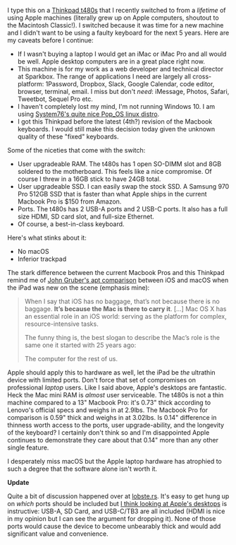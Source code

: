 I type this on a [Thinkpad t480s](https://www.lenovo.com/us/en/laptops/thinkpad/thinkpad-t-series/ThinkPad-T480/p/22TP2TT4800) that I recently switched to from a *lifetime* of using Apple machines (literally grew up on Apple computers, shoutout to the Macintosh Classic!). I switched because it was time for a new machine and I didn't want to be using a faulty keyboard for the next 5 years. Here are my caveats before I continue:

-   If I wasn't buying a laptop I would get an iMac or iMac Pro and all would be well. Apple desktop computers are in a great place right now.
-   This machine is for my work as a web developer and technical director at Sparkbox. The range of applications I need are largely all cross-platform: 1Password, Dropbox, Slack, Google Calendar, code editor, browser, terminal, email. I miss but don't *need*: iMessage, Photos, Safari, Tweetbot, Sequel Pro etc.
-   I haven't completely lost my mind, I'm not running Windows 10. I am using [System76's quite nice Pop_OS linux distro](https://system76.com/pop).
-   I got this Thinkpad before the latest (4th?) revision of the Macbook keyboards. I would still make this decision today given the unknown quality of these "fixed" keyboards.

Some of the niceties that come with the switch:

-   User upgradeable RAM. The t480s has 1 open SO-DIMM slot and 8GB soldered to the motherboard. This feels like a nice compromise. Of course I threw in a 16GB stick to have 24GB total.
-   User upgradeable SSD. I can easily swap the stock SSD. A Samsung 970 Pro 512GB SSD that is faster than what Apple ships in the current Macbook Pro is $150 from Amazon.
-   Ports. The t480s has 2 USB-A ports and 2 USB-C ports. It also has a full size HDMI, SD card slot, and full-size Ethernet.
-   Of course, a best-in-class keyboard.

Here's what stinks about it:

-   No macOS
-   Inferior trackpad

The stark difference between the current Macbook Pros and this Thinkpad remind me of [John Gruber's apt comparison](https://www.macworld.com/article/1156153/macofthefuturegruber.html) between iOS and macOS when the iPad was new on the scene (emphasis mine):

> When I say that iOS has no baggage, that’s not because there is no baggage. **It’s because the Mac is there to carry it**. [&#x2026;] Mac OS X has an essential role in an iOS world: serving as the platform for complex, resource-intensive tasks.
>
> The funny thing is, the best slogan to describe the Mac’s role is the same one it started with 25 years ago:
>
> The computer for the rest of us.

Apple should apply this to hardware as well, let the iPad be *the* ultrathin device with limited ports. Don't force that set of compromises on professional *laptop* users. Like I said above, Apple's desktops are fantastic. Heck the Mac mini RAM is *almost* user serviceable. The t480s is not a thin machine compared to a 13" Macbook Pro: it's 0.73" thick according to Lenovo's official specs and weighs in at 2.9lbs. The Macbook Pro for comparison is 0.59" thick and weighs in at 3.02lbs. Is 0.14" difference in thinness worth access to the ports, user upgrade-ability, and the longevity of the keyboard? I certainly don't think so and I'm disappointed Apple continues to demonstrate they care about that 0.14" more than any other single feature.

I desperately miss macOS but the Apple laptop hardware has atrophied to such a degree that the software alone isn't worth it.

**Update**

Quite a bit of discussion happened over at [lobste.rs](https://lobste.rs/s/j4lmry/apple_let_ipad_be_ultrathin_device_with). It's easy to get hung up on *which* ports should be included but [I think looking at Apple's desktops](https://www.apple.com/imac-pro/specs/) is instructive: USB-A, SD Card, and USB-C/TB3 are all included (HDMI is nice in my opinion but I can see the argument for dropping it). None of those ports would cause the device to become unbearably thick and would add significant value and convenience.
